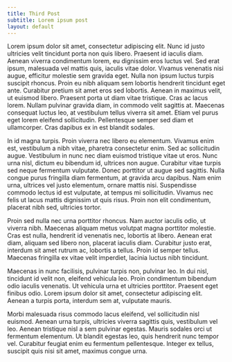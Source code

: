 ```yaml
---
title: Third Post
subtitle: Lorem ipsum post
layout: default
---
```


Lorem ipsum dolor sit amet, consectetur adipiscing elit. Nunc id justo ultricies velit tincidunt porta non quis libero. Praesent id iaculis diam. Aenean viverra condimentum lorem, eu dignissim eros luctus vel. Sed erat ipsum, malesuada vel mattis quis, iaculis vitae dolor. Vivamus venenatis nisi augue, efficitur molestie sem gravida eget. Nulla non ipsum luctus turpis suscipit rhoncus. Proin eu nibh aliquam sem lobortis hendrerit tincidunt eget ante. Curabitur pretium sit amet eros sed lobortis. Aenean in maximus velit, ut euismod libero. Praesent porta ut diam vitae tristique. Cras ac lacus lorem. Nullam pulvinar gravida diam, in commodo velit sagittis at. Maecenas consequat luctus leo, at vestibulum tellus viverra sit amet. Etiam vel purus eget lorem eleifend sollicitudin. Pellentesque semper sed diam et ullamcorper. Cras dapibus ex in est blandit sodales.

In id magna turpis. Proin viverra nec libero eu elementum. Vivamus enim est, vestibulum a nibh vitae, pharetra consectetur enim. Sed ac sollicitudin augue. Vestibulum in nunc nec diam euismod tristique vitae ut eros. Nunc urna nisl, dictum eu bibendum id, ultrices non augue. Curabitur vitae turpis sed neque fermentum vulputate. Donec porttitor ut augue sed sagittis. Nulla congue purus fringilla diam fermentum, at gravida arcu dapibus. Nam enim urna, ultrices vel justo elementum, ornare mattis nisi. Suspendisse commodo lectus id est vulputate, at tempus mi sollicitudin. Vivamus nec felis ut lacus mattis dignissim ut quis risus. Proin non elit condimentum, placerat nibh sed, ultricies tortor.

Proin sed nulla nec urna porttitor rhoncus. Nam auctor iaculis odio, ut viverra nibh. Maecenas aliquam metus volutpat magna porttitor molestie. Cras est nulla, hendrerit id venenatis nec, lobortis at libero. Aenean erat diam, aliquam sed libero non, placerat iaculis diam. Curabitur justo erat, interdum sit amet rutrum ac, lobortis a tellus. Proin id semper tellus. Maecenas fringilla ex vitae velit imperdiet, lacinia luctus nibh tincidunt.

Maecenas in nunc facilisis, pulvinar turpis non, pulvinar leo. In dui nisl, tincidunt id velit non, eleifend vehicula leo. Proin condimentum bibendum odio iaculis venenatis. Ut vehicula urna et ultricies porttitor. Praesent eget finibus odio. Lorem ipsum dolor sit amet, consectetur adipiscing elit. Aenean a turpis porta, interdum sem at, vulputate mauris.

Morbi malesuada risus commodo lacus eleifend, vel sollicitudin nisl euismod. Aenean urna turpis, ultricies viverra sagittis quis, vestibulum vel leo. Aenean tristique nisl a sem pulvinar egestas. Mauris sodales orci ut fermentum elementum. Ut blandit egestas leo, quis hendrerit nunc tempor vel. Curabitur feugiat enim eu fermentum pellentesque. Integer ex tellus, suscipit quis nisi sit amet, maximus congue urna.